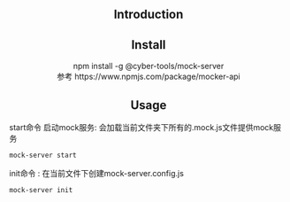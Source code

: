 <h2 align="center">Introduction</h2>
<div align="center"></div>
<h2 align="center">Install</h2>

<div align="center">
  npm install -g @cyber-tools/mock-server
</div>

<div align="center">
  参考 https://www.npmjs.com/package/mocker-api
</div>

<h2 align="center">Usage</h2>

start命令 启动mock服务:
会加载当前文件夹下所有的.mock.js文件提供mock服务
```bash
mock-server start
```

init命令 :
在当前文件下创建mock-server.config.js
```bash
mock-server init
```